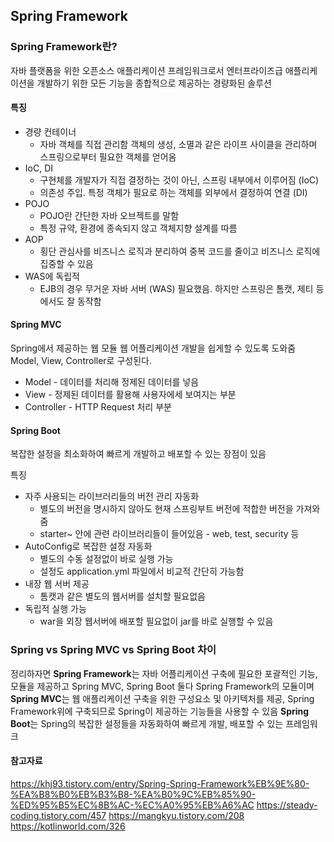 ## Spring Framework

### Spring Framework란?

자바 플랫폼을 위한 오픈소스 애플리케이션 프레임워크로서 엔터프라이즈급 애플리케이션을 개발하기 위한 모든 기능을 종합적으로 제공하는 경량화된 솔루션

#### 특징

- 경량 컨테이너
  - 자바 객체를 직접 관리함 객체의 생성, 소멸과 같은 라이프 사이클을 관리하며 스프링으로부터 필요한 객체를 얻어옴
- IoC, DI
  - 구현체를 개발자가 직접 결정하는 것이 아닌, 스프링 내부에서 이루어짐 (IoC)
  - 의존성 주입. 특정 객체가 필요로 하는 객체를 외부에서 결정하여 연결 (DI)
- POJO
  - POJO란 간단한 자바 오브젝트를 말함
  - 특정 규약, 환경에 종속되지 않고 객체지향 설계를 따름
- AOP
  - 횡단 관심사를 비즈니스 로직과 분리하여 중복 코드를 줄이고 비즈니스 로직에 집중할 수 있음
- WAS에 독립적
  - EJB의 경우 무거운 자바 서버 (WAS) 필요했음. 하지만 스프링은 톰캣, 제티 등에서도 잘 동작함

#### Spring MVC

Spring에서 제공하는 웹 모듈
웹 어플리케이션 개발을 쉽게할 수 있도록 도와줌
Model, View, Controller로 구성된다.

- Model - 데이터를 처리해 정제된 데이터를 넣음
- View - 정제된 데이터를 활용해 사용자에세 보여지는 부분
- Controller - HTTP Request 처리 부분

#### Spring Boot

복잡한 설정을 최소화하여 빠르게 개발하고 배포할 수 있는 장점이 있음

특징

- 자주 사용되는 라이브러리들의 버전 관리 자동화
  - 별도의 버전을 명시하지 않아도 현재 스프링부트 버전에 적합한 버전을 가져와줌
  - starter~ 안에 관련 라이브러리들이 들어있음 - web, test, security 등
- AutoConfig로 복잡한 설정 자동화
  - 별도의 수동 설정없이 바로 실행 가능
  - 설정도 application.yml 파일에서 비교적 간단히 가능함
- 내장 웹 서버 제공
  - 톰캣과 같은 별도의 웹서버를 설치할 필요없음
- 독립적 실행 가능
  - war을 외장 웹서버에 배포할 필요없이 jar를 바로 실행할 수 있음

### Spring vs Spring MVC vs Spring Boot 차이

정리하자면 **Spring Framework**는 자바 어플리케이션 구축에 필요한 포괄적인 기능, 모듈을 제공하고
Spring MVC, Spring Boot 둘다 Spring Framework의 모듈이며
**Spring MVC**는 웹 애플리케이션 구축을 위한 구성요소 및 아키텍처를 제공, Spring Framework위에 구축되므로 Spring이 제공하는 기능들을 사용할 수 있음
**Spring Boot**는 Spring의 복잡한 설정들을 자동화하여 빠르게 개발, 배포할 수 있는 프레임워크

#### 참고자료

https://khj93.tistory.com/entry/Spring-Spring-Framework%EB%9E%80-%EA%B8%B0%EB%B3%B8-%EA%B0%9C%EB%85%90-%ED%95%B5%EC%8B%AC-%EC%A0%95%EB%A6%AC
https://steady-coding.tistory.com/457
https://mangkyu.tistory.com/208
https://kotlinworld.com/326
